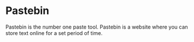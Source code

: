 # Pastebin

Pastebin is the number one paste tool. Pastebin is a website where you can store text online for a set period of time.
